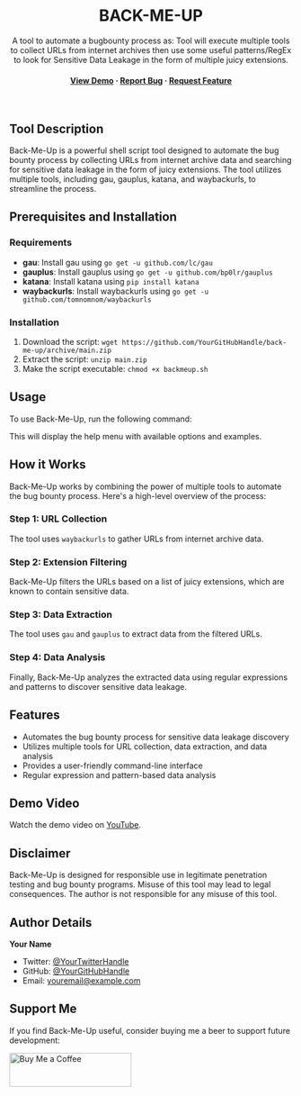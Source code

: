 <div align="center">
<h1>BACK-ME-UP</h1>
  
  <p>
    A tool to automate a bugbounty process as: Tool will execute multiple tools to collect URLs from internet archives then use some useful patterns/RegEx to look for Sensitive Data Leakage in the form of multiple juicy extensions.
  </p>
  
  
<!-- Badges -->
<h4>
    <a href="https://github.com/***/***/">View Demo</a>
    <span> · </span>
    <a href="https://github.com/***/***/issues/">Report Bug</a>
  <span> · </span>
    <a href="https://github.com/***/***/issues/">Request Feature</a>
  </h4>
</div>

<br />

## Tool Description

Back-Me-Up is a powerful shell script tool designed to automate the bug bounty process by collecting URLs from internet archive data and searching for sensitive data leakage in the form of juicy extensions. The tool utilizes multiple tools, including gau, gauplus, katana, and waybackurls, to streamline the process.

## Prerequisites and Installation

### Requirements

* **gau**: Install gau using `go get -u github.com/lc/gau`
* **gauplus**: Install gauplus using `go get -u github.com/bp0lr/gauplus`
* **katana**: Install katana using `pip install katana`
* **waybackurls**: Install waybackurls using `go get -u github.com/tomnomnom/waybackurls`

### Installation

1. Download the script: `wget https://github.com/YourGitHubHandle/back-me-up/archive/main.zip`
2. Extract the script: `unzip main.zip`
3. Make the script executable: `chmod +x backmeup.sh`

## Usage

To use Back-Me-Up, run the following command:


This will display the help menu with available options and examples.

## How it Works

Back-Me-Up works by combining the power of multiple tools to automate the bug bounty process. Here's a high-level overview of the process:

### Step 1: URL Collection

The tool uses `waybackurls` to gather URLs from internet archive data.

### Step 2: Extension Filtering

Back-Me-Up filters the URLs based on a list of juicy extensions, which are known to contain sensitive data.

### Step 3: Data Extraction

The tool uses `gau` and `gauplus` to extract data from the filtered URLs.

### Step 4: Data Analysis

Finally, Back-Me-Up analyzes the extracted data using regular expressions and patterns to discover sensitive data leakage.

## Features

* Automates the bug bounty process for sensitive data leakage discovery
* Utilizes multiple tools for URL collection, data extraction, and data analysis
* Provides a user-friendly command-line interface
* Regular expression and pattern-based data analysis

## Demo Video

Watch the demo video on [YouTube](https://www.youtube.com/watch?v=VideoID).

## Disclaimer

Back-Me-Up is designed for responsible use in legitimate penetration testing and bug bounty programs. Misuse of this tool may lead to legal consequences. The author is not responsible for any misuse of this tool.

## Author Details

**Your Name**

* Twitter: [@YourTwitterHandle](https://twitter.com/YourTwitterHandle)
* GitHub: [@YourGitHubHandle](https://github.com/YourGitHubHandle)
* Email: [youremail@example.com](mailto:youremail@example.com)

## Support Me

If you find Back-Me-Up useful, consider buying me a beer to support future development:

<a href="https://www.buymeacoffee.com/YourUsername" target="_blank">
  <img src="https://cdn.buymeacoffee.com/buttons/v2/default-yellow.png" alt="Buy Me a Coffee" style="height: 60px!important;width: 217px!important;">
</a>

